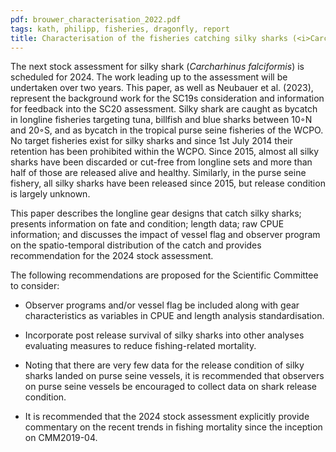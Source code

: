```yaml
---
pdf: brouwer_characterisation_2022.pdf
tags: kath, philipp, fisheries, dragonfly, report
title: Characterisation of the fisheries catching silky sharks (<i>Carcharhinus falciformis</i>) in the Western and Central Pacific Ocean
---
```

The next stock assessment for silky shark (<i>Carcharhinus falciformis</i>) is scheduled for 2024.
The work leading up to the assessment will be undertaken over two years. This paper, as
 well as Neubauer et al. (2023), represent the background work for the SC19s consideration
 and information for feedback into the SC20 assessment. Silky shark are caught as bycatch
 in longline fisheries targeting tuna, billfish and blue sharks between 10◦N and 20◦S, and
 as bycatch in the tropical purse seine fisheries of the WCPO. No target fisheries exist for
 silky sharks and since 1st July 2014 their retention has been prohibited within the WCPO.
 Since 2015, almost all silky sharks have been discarded or cut-free from longline sets and
 more than half of those are released alive and healthy. Similarly, in the purse seine fishery,
 all silky sharks have been released since 2015, but release condition is largely unknown.

This paper describes the longline gear designs that catch silky sharks; presents
 information on fate and condition; length data; raw CPUE information; and discusses
 the impact of vessel flag and observer program on the spatio-temporal distribution of the
  catch and provides recommendation for the 2024 stock assessment.

The following recommendations are proposed for the Scientific Committee to consider:

- Observer programs and/or vessel flag be included along with gear characteristics
as variables in CPUE and length analysis standardisation.

- Incorporate post release survival of silky sharks into other analyses evaluating
measures to reduce fishing-related mortality.

- Noting that there are very few data for the release condition of silky sharks landed
on purse seine vessels, it is recommended that observers on purse seine vessels be
encouraged to collect data on shark release condition.

- It is recommended that the 2024 stock assessment explicitly provide commentary
on the recent trends in fishing mortality since the inception on CMM2019-04.

